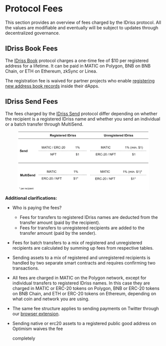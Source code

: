 # Protocol Fees

This section provides an overview of fees charged by the IDriss protocol. All the values are modifiable and eventually will be subject to updates through decentralized governance.

## IDriss Book Fees

The [IDriss Book](https://www.idriss.xyz/) protocol charges a one-time fee of $10 per registered address for a lifetime. It can be paid in MATIC on Polygon, BNB on BNB Chain, or ETH on Ethereum, zkSync or Linea.

The registration fee is waived for partner projects who enable [registering new address book records](https://github.com/idriss-crypto/ts-library#3-registering-new-records) inside their dApps.

## IDriss Send Fees

The fees charged by the [IDriss Send](https://www.idriss.xyz/send) protocol differ depending on whether the recipient is a registered IDriss name and whether you send an individual or a batch transfer through MultiSend.

<figure><img src="../.gitbook/assets/image.png" alt=""><figcaption></figcaption></figure>

**Additional clarifications:**

* Who is paying the fees?
  * Fees for transfers to registered IDriss names are deducted from the transfer amount (paid by the recipient).
  * Fees for transfers to unregistered recipients are added to the transfer amount (paid by the sender).
* Fees for batch transfers to a mix of registered and unregistered recipients are calculated by summing up fees from respective tables.
* Sending assets to a mix of registered and unregistered recipients is handled by two separate smart contracts and requires confirming two transactions.
* All fees are charged in MATIC on the Polygon network, except for individual transfers to registered IDriss names. In this case they are charged in MATIC or ERC-20 tokens on Polygon, BNB or ERC-20 tokens on BNB Chain, and ETH or ERC-20 tokens on Ethereum, depending on what coin and network you are using.
* The same fee structure applies to sending payments on Twitter through our [browser extension](https://chrome.google.com/webstore/detail/idriss/fghhpjoffbgecjikiipbkpdakfmkbmig).
*   Sending native or erc20 assets to a registered public good address on Optimism waives the fee

    completely

